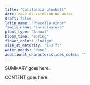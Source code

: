 ```yaml
---
title: "California bluebell"
date: 2022-07-24T00:00:00-05:00
draft: false
latin_name: "Phacelia minor"
family_name: "Boraginaceae"
plant_type: "Annual"
bloom_time: "Spring"
flower_color: "Indigo"
size_at_maturity: "1-3 ft"
water_needs: "None"
additional_characteristices_notes: ""
---
```


SUMMARY goes here.

<!--more-->

CONTENT goes here.